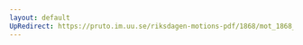 ```yaml
---
layout: default
UpRedirect: https://pruto.im.uu.se/riksdagen-motions-pdf/1868/mot_1868__ak__254.pdf
---
```

